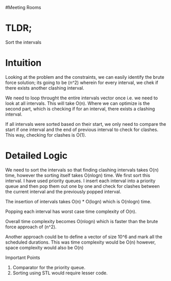 #Meeting Rooms

<h1>TLDR;</h1>

Sort the intervals

<h1>Intuition</h1>

Looking at the problem and the constraints, we can easily identify the brute force solution; its going to be (n^2) wherein for every interval, we chek if there exists another clashing interval.

We need to loop throught the entire intervals vector once i.e. we need to look at all intervals. This will take O(n). Where we can optimize is the second part, which is checking if for an interval, there exists a clashing interval.

If all intervals were sorted based on their start, we only need to compare the start if one interval and the end of previous interval to check for clashes. This way, checking for clashes is O(1).

<h1>Detailed Logic</h1>

We need to sort the intervals so that finding clashing intervals takes O(n) time, however the sorting itself takes O(nlogn) time. We first sort this interval. I have used priority queues. I insert each interval into a priority queue and then pop them out one by one and check for clashes between the current interval and the previously popped interval.

 The insertion of intervals takes O(n) * O(logn) which is O(nlogn) time.
 
 Popping each interval has worst case time complexity of O(n).

 Overall time complexity becomes O(nlogn) which is faster than the brute force approach of (n^2).

Another approach could be to define a vector of size 10^6 and mark all the scheduled durations. This was time complexity would be O(n) however, space complexity would also be O(n)

Important Points

<ol>
<li>Comparator for the priority queue.</li>
<li>Sorting using STL would require lesser code.</li>
</ol>
